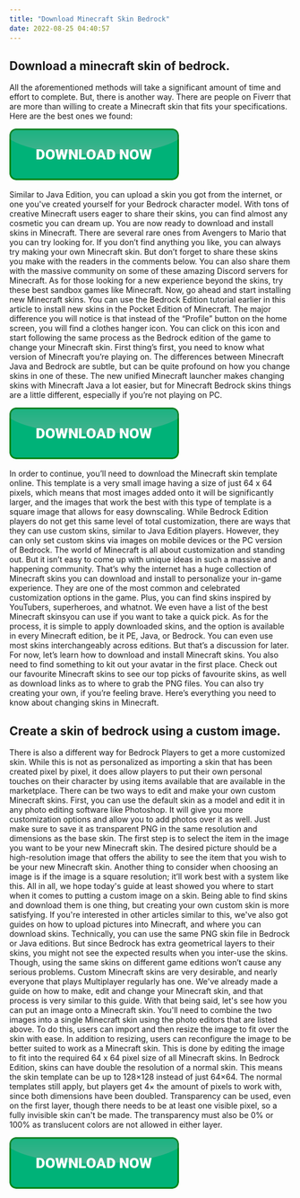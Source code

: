 ```yaml
---
title: "Download Minecraft Skin Bedrock"
date: 2022-08-25 04:40:57
---
```


## Download a minecraft skin of bedrock.

All the aforementioned methods will take a significant amount of time and effort to complete. But, there is another way. There are people on Fiverr that are more than willing to create a Minecraft skin that fits your specifications. Here are the best ones we found:

[![button](https://github.com/minecraftbay/minecraftbay.github.io/blob/main/dlbutton.png?raw=true)](https://minecraftsync.com/download-minecraft-skin)


Similar to Java Edition, you can upload a skin you got from the internet, or one you've created yourself for your Bedrock character model. With tons of creative Minecraft users eager to share their skins, you can find almost any cosmetic you can dream up.
You are now ready to download and install skins in Minecraft. There are several rare ones from Avengers to Mario that you can try looking for. If you don’t find anything you like, you can always try making your own Minecraft skin. But don’t forget to share these skins you make with the readers in the comments below. You can also share them with the massive community on some of these amazing Discord servers for Minecraft. As for those looking for a new experience beyond the skins, try these best sandbox games like Minecraft. Now, go ahead and start installing new Minecraft skins.
You can use the Bedrock Edition tutorial earlier in this article to install new skins in the Pocket Edition of Minecraft. The major difference you will notice is that instead of the “Profile” button on the home screen, you will find a clothes hanger icon. You can click on this icon and start following the same process as the Bedrock edition of the game to change your Minecraft skin.
First thing’s first, you need to know what version of Minecraft you’re playing on. The differences between Minecraft Java and Bedrock are subtle, but can be quite profound on how you change skins in one of these. The new unified Minecraft launcher makes changing skins with Minecraft Java a lot easier, but for Minecraft Bedrock skins things are a little different, especially if you’re not playing on PC.

[![button](https://github.com/minecraftbay/minecraftbay.github.io/blob/main/dlbutton.png?raw=true)](https://minecraftsync.com/download-minecraft-skin)


In order to continue, you’ll need to download the Minecraft skin template online. This template is a very small image having a size of just 64 x 64 pixels, which means that most images added onto it will be significantly larger, and the images that work the best with this type of template is a square image that allows for easy downscaling.
While Bedrock Edition players do not get this same level of total customization, there are ways that they can use custom skins, similar to Java Edition players. However, they can only set custom skins via images on mobile devices or the PC version of Bedrock.
The world of Minecraft is all about customization and standing out. But it isn’t easy to come up with unique ideas in such a massive and happening community. That’s why the internet has a huge collection of Minecraft skins you can download and install to personalize your in-game experience. They are one of the most common and celebrated customization options in the game. Plus, you can find skins inspired by YouTubers, superheroes, and whatnot. We even have a list of the best Minecraft skinsyou can use if you want to take a quick pick. As for the process, it is simple to apply downloaded skins, and the option is available in every Minecraft edition, be it PE, Java, or Bedrock. You can even use most skins interchangeably across editions. But that’s a discussion for later. For now, let’s learn how to download and install Minecraft skins.
You also need to find something to kit out your avatar in the first place. Check out our favourite Minecraft skins to see our top picks of favourite skins, as well as download links as to where to grab the PNG files. You can also try creating your own, if you’re feeling brave. Here’s everything you need to know about changing skins in Minecraft.

## Create a skin of bedrock using a custom image.

There is also a different way for Bedrock Players to get a more customized skin. While this is not as personalized as importing a skin that has been created pixel by pixel, it does allow players to put their own personal touches on their character by using items available that are available in the marketplace.
There can be two ways to edit and make your own custom Minecraft skins. First, you can use the default skin as a model and edit it in any photo editing software like Photoshop. It will give you more customization options and allow you to add photos over it as well. Just make sure to save it as transparent PNG in the same resolution and dimensions as the base skin.
The first step is to select the item in the image you want to be your new Minecraft skin. The desired picture should be a high-resolution image that offers the ability to see the item that you wish to be your new Minecraft skin. Another thing to consider when choosing an image is if the image is a square resolution; it’ll work best with a system like this.
All in all, we hope today's guide at least showed you where to start when it comes to putting a custom image on a skin. Being able to find skins and download them is one thing, but creating your own custom skin is more satisfying. If you're interested in other articles similar to this, we've also got guides on how to upload pictures into Minecraft, and where you can download skins.
Technically, you can use the same PNG skin file in Bedrock or Java editions. But since Bedrock has extra geometrical layers to their skins, you might not see the expected results when you inter-use the skins. Though, using the same skins on different game editions won’t cause any serious problems.
Custom Minecraft skins are very desirable, and nearly everyone that plays Multiplayer regularly has one. We've already made a guide on how to make, edit and change your Minecraft skin, and that process is very similar to this guide. With that being said, let's see how you can put an image onto a Minecraft skin.
You'll need to combine the two images into a single Minecraft skin using the photo editors that are listed above. To do this, users can import and then resize the image to fit over the skin with ease. In addition to resizing, users can reconfigure the image to be better suited to work as a Minecraft skin. This is done by editing the image to fit into the required 64 x 64 pixel size of all Minecraft skins.
In Bedrock Edition, skins can have double the resolution of a normal skin. This means the skin template can be up to 128×128 instead of just 64×64. The normal templates still apply, but players get 4× the amount of pixels to work with, since both dimensions have been doubled. Transparency can be used, even on the first layer, though there needs to be at least one visible pixel, so a fully invisible skin can't be made. The transparency must also be 0% or 100% as translucent colors are not allowed in either layer.


[![button](https://github.com/minecraftbay/minecraftbay.github.io/blob/main/dlbutton.png?raw=true)](https://minecraftsync.com/download-minecraft-skin)